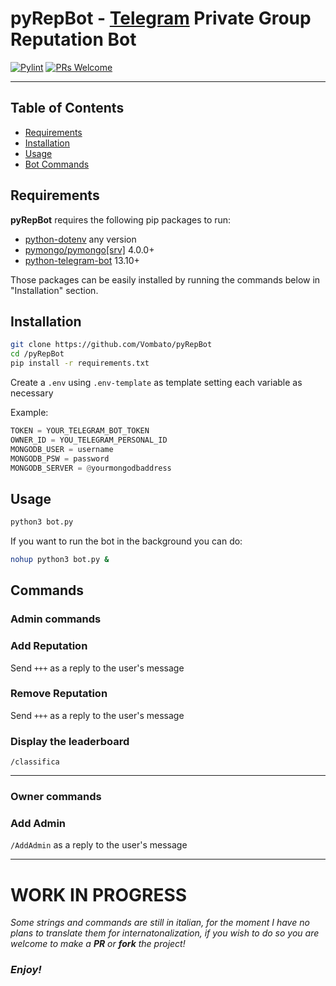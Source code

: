 # pyRepBot - [Telegram](https://www.telegram.org/) Private Group Reputation Bot

[![Pylint](https://github.com/Vombato/pyRepBot/actions/workflows/pylint.yml/badge.svg)](https://github.com/Vombato/pyRepBot/actions/workflows/pylint.yml) [![PRs Welcome](https://img.shields.io/badge/PRs-welcome-brightgreen.svg)](http://makeapullrequest.com)

---

Table of Contents
-----------------

  * [Requirements](#Requirements)
  * [Installation](#Installation)
  * [Usage](#Usage)
  * [Bot Commands](#Commands)

## Requirements

**pyRepBot** requires the following pip packages to run:

- [python-dotenv](https://pypi.org/project/python-dotenv/) any version
- [pymongo/pymongo[srv]](https://pypi.org/project/pymongo/) 4.0.0+
- [python-telegram-bot](https://pypi.org/project/python-telegram-bot/) 13.10+

Those packages can be easily installed by running the commands below in "Installation" section.

## **Installation**

```bash
git clone https://github.com/Vombato/pyRepBot
cd /pyRepBot
pip install -r requirements.txt
```

Create a `.env` using `.env-template` as template setting each variable as necessary

Example:

```python
TOKEN = YOUR_TELEGRAM_BOT_TOKEN
OWNER_ID = YOU_TELEGRAM_PERSONAL_ID
MONGODB_USER = username
MONGODB_PSW = password
MONGODB_SERVER = @yourmongodbaddress
```

## **Usage**

```bash
python3 bot.py
```
If you want to run the bot in the background you can do:
```bash
nohup python3 bot.py &
```

## **Commands**

### Admin commands

### **Add Reputation**

Send `+++` as a reply to the user's message

###  **Remove Reputation**

Send `+++` as a reply to the user's message

### **Display the leaderboard**

`/classifica`

-------
### Owner commands


### **Add Admin**

`/AddAdmin`  as a reply to the user's message

---
# WORK IN PROGRESS

*Some strings and commands are still in italian, for the moment I have no plans to translate them for internatonalization, if you wish to do so you are welcome to make a **PR** or **fork** the project!*

### *Enjoy!*
